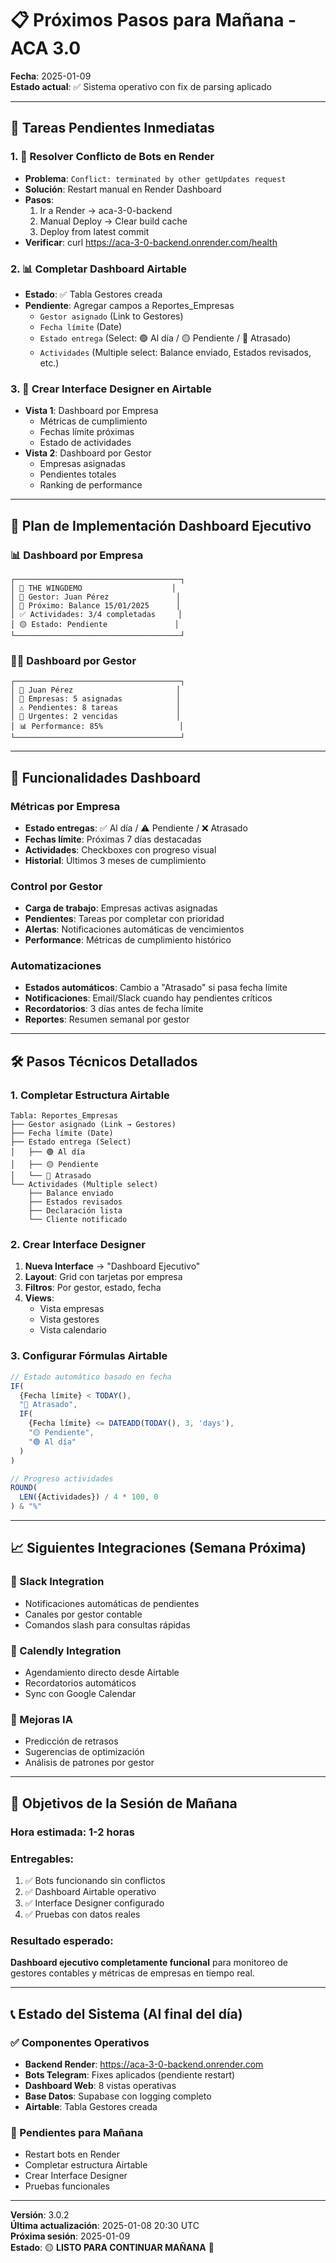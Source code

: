 # 📋 Próximos Pasos para Mañana - ACA 3.0

**Fecha**: 2025-01-09  
**Estado actual**: ✅ Sistema operativo con fix de parsing aplicado

---

## 🎯 **Tareas Pendientes Inmediatas**

### **1. 🔧 Resolver Conflicto de Bots en Render**
- **Problema**: `Conflict: terminated by other getUpdates request`
- **Solución**: Restart manual en Render Dashboard
- **Pasos**:
  1. Ir a Render → aca-3-0-backend
  2. Manual Deploy → Clear build cache
  3. Deploy from latest commit
- **Verificar**: curl https://aca-3-0-backend.onrender.com/health

### **2. 📊 Completar Dashboard Airtable**
- **Estado**: ✅ Tabla Gestores creada
- **Pendiente**: Agregar campos a Reportes_Empresas
  - `Gestor asignado` (Link to Gestores)
  - `Fecha límite` (Date)
  - `Estado entrega` (Select: 🟢 Al día / 🟡 Pendiente / 🔴 Atrasado)
  - `Actividades` (Multiple select: Balance enviado, Estados revisados, etc.)

### **3. 🎨 Crear Interface Designer en Airtable**
- **Vista 1**: Dashboard por Empresa
  - Métricas de cumplimiento
  - Fechas límite próximas
  - Estado de actividades
- **Vista 2**: Dashboard por Gestor
  - Empresas asignadas
  - Pendientes totales
  - Ranking de performance

---

## 🚀 **Plan de Implementación Dashboard Ejecutivo**

### **📊 Dashboard por Empresa**
```
┌─────────────────────────────────────┐
│ 🏢 THE WINGDEMO                    │
│ 👤 Gestor: Juan Pérez               │
│ 📅 Próximo: Balance 15/01/2025      │
│ ✅ Actividades: 3/4 completadas     │
│ 🟡 Estado: Pendiente               │
└─────────────────────────────────────┘
```

### **👨‍💼 Dashboard por Gestor**
```
┌─────────────────────────────────────┐
│ 👤 Juan Pérez                       │
│ 🏢 Empresas: 5 asignadas            │
│ ⚠️ Pendientes: 8 tareas             │
│ 🔴 Urgentes: 2 vencidas             │
│ 📊 Performance: 85%                 │
└─────────────────────────────────────┘
```

---

## 🔄 **Funcionalidades Dashboard**

### **Métricas por Empresa**
- **Estado entregas**: ✅ Al día / ⚠️ Pendiente / ❌ Atrasado
- **Fechas límite**: Próximas 7 días destacadas
- **Actividades**: Checkboxes con progreso visual
- **Historial**: Últimos 3 meses de cumplimiento

### **Control por Gestor**
- **Carga de trabajo**: Empresas activas asignadas
- **Pendientes**: Tareas por completar con prioridad
- **Alertas**: Notificaciones automáticas de vencimientos
- **Performance**: Métricas de cumplimiento histórico

### **Automatizaciones**
- **Estados automáticos**: Cambio a "Atrasado" si pasa fecha límite
- **Notificaciones**: Email/Slack cuando hay pendientes críticos
- **Recordatorios**: 3 días antes de fecha límite
- **Reportes**: Resumen semanal por gestor

---

## 🛠️ **Pasos Técnicos Detallados**

### **1. Completar Estructura Airtable**
```
Tabla: Reportes_Empresas
├── Gestor asignado (Link → Gestores)
├── Fecha límite (Date)
├── Estado entrega (Select)
│   ├── 🟢 Al día
│   ├── 🟡 Pendiente
│   └── 🔴 Atrasado
└── Actividades (Multiple select)
    ├── Balance enviado
    ├── Estados revisados
    ├── Declaración lista
    └── Cliente notificado
```

### **2. Crear Interface Designer**
1. **Nueva Interface** → "Dashboard Ejecutivo"
2. **Layout**: Grid con tarjetas por empresa
3. **Filtros**: Por gestor, estado, fecha
4. **Views**: 
   - Vista empresas
   - Vista gestores
   - Vista calendario

### **3. Configurar Fórmulas Airtable**
```javascript
// Estado automático basado en fecha
IF(
  {Fecha límite} < TODAY(),
  "🔴 Atrasado",
  IF(
    {Fecha límite} <= DATEADD(TODAY(), 3, 'days'),
    "🟡 Pendiente",
    "🟢 Al día"
  )
)

// Progreso actividades
ROUND(
  LEN({Actividades}) / 4 * 100, 0
) & "%"
```

---

## 📈 **Siguientes Integraciones (Semana Próxima)**

### **🔗 Slack Integration**
- Notificaciones automáticas de pendientes
- Canales por gestor contable
- Comandos slash para consultas rápidas

### **📅 Calendly Integration**
- Agendamiento directo desde Airtable
- Recordatorios automáticos
- Sync con Google Calendar

### **🤖 Mejoras IA**
- Predicción de retrasos
- Sugerencias de optimización
- Análisis de patrones por gestor

---

## 🎯 **Objetivos de la Sesión de Mañana**

### **Hora estimada**: 1-2 horas
### **Entregables**:
1. ✅ Bots funcionando sin conflictos
2. ✅ Dashboard Airtable operativo
3. ✅ Interface Designer configurado
4. ✅ Pruebas con datos reales

### **Resultado esperado**:
**Dashboard ejecutivo completamente funcional** para monitoreo de gestores contables y métricas de empresas en tiempo real.

---

## 📞 **Estado del Sistema (Al final del día)**

### **✅ Componentes Operativos**
- **Backend Render**: https://aca-3-0-backend.onrender.com
- **Bots Telegram**: Fixes aplicados (pendiente restart)
- **Dashboard Web**: 8 vistas operativas
- **Base Datos**: Supabase con logging completo
- **Airtable**: Tabla Gestores creada

### **🔄 Pendientes para Mañana**
- Restart bots en Render
- Completar estructura Airtable
- Crear Interface Designer
- Pruebas funcionales

---

**Versión**: 3.0.2  
**Última actualización**: 2025-01-08 20:30 UTC  
**Próxima sesión**: 2025-01-09  
**Estado**: 🟡 **LISTO PARA CONTINUAR MAÑANA** 🚀
